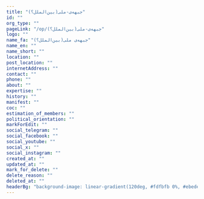 ```yaml
---
title: "(بین‌الملل؟)جبهه‌ی-ملی"
id: ""
org_type: ""
pageLink: "/op/(بین‌الملل؟)جبهه‌ی-ملی"
logo: ""
name_fa: "(بین‌الملل؟)جبهه‌ی ملی"
name_en: ""
name_short: ""
location: ""
post_location: ""
internetAddress: ""
contact: ""
phone: ""
about: ""
expertise: ""
history: ""
manifest: ""
coc: ""
estimation_of_members: ""
political_orientation: ""
markForEdit: ""
social_telegram: ""
social_facebook: ""
social_youtube: ""
social_x: ""
social_instagram: ""
created_at: ""
updated_at: ""
mark_for_delete: ""
delete_reason: ""
deleted_at: ""
headerBg: "background-image: linear-gradient(120deg, #fdfbfb 0%, #ebedee 100%);"
---
```

